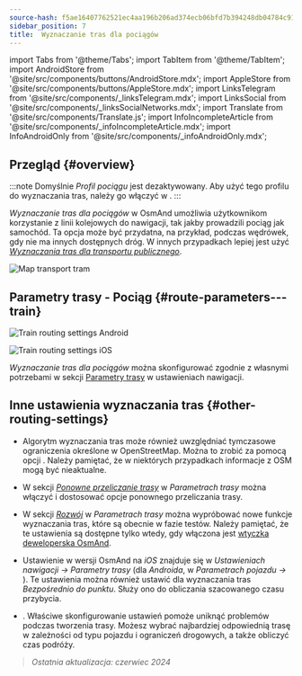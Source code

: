 ```yaml
---
source-hash: f5ae16407762521ec4aa196b206ad374ecb06bfd7b394248db04784c9100bc68
sidebar_position: 7
title:  Wyznaczanie tras dla pociągów
---
```

import Tabs from '@theme/Tabs';
import TabItem from '@theme/TabItem';
import AndroidStore from '@site/src/components/buttons/AndroidStore.mdx';
import AppleStore from '@site/src/components/buttons/AppleStore.mdx';
import LinksTelegram from '@site/src/components/_linksTelegram.mdx';
import LinksSocial from '@site/src/components/_linksSocialNetworks.mdx';
import Translate from '@site/src/components/Translate.js';
import InfoIncompleteArticle from '@site/src/components/_infoIncompleteArticle.mdx';
import InfoAndroidOnly from '@site/src/components/_infoAndroidOnly.mdx';




## Przegląd {#overview}

:::note
Domyślnie *Profil pociągu* jest dezaktywowany. Aby użyć tego profilu do wyznaczania tras, należy go włączyć w *<Translate android="true" ids="shared_string_menu,shared_string_settings,application_profiles"/>*.
:::

*Wyznaczanie tras dla pociągów* w OsmAnd umożliwia użytkownikom korzystanie z linii kolejowych do nawigacji, tak jakby prowadzili pociąg jak samochód. Ta opcja może być przydatna, na przykład, podczas wędrówek, gdy nie ma innych dostępnych dróg. W innych przypadkach lepiej jest użyć *[Wyznaczania tras dla transportu publicznego](./public-transport-navigation.md)*.

![Map transport tram](@site/static/img/navigation/routing/train_routing_overview.png)


## Parametry trasy - Pociąg {#route-parameters---train}

<Tabs groupId="operating-systems">

<TabItem value="android" label="Android">

![Train routing settings Android](@site/static/img/navigation/routing/train_routing_andr.png)

</TabItem>

<TabItem value="ios" label="iOS">

![Train routing settings iOS](@site/static/img/navigation/routing/train_routing_ios.png)

</TabItem>

</Tabs>

*Wyznaczanie tras dla pociągów* można skonfigurować zgodnie z własnymi potrzebami w sekcji [Parametry trasy](../guidance/navigation-settings.md#route-parameters) w ustawieniach nawigacji.


## Inne ustawienia wyznaczania tras {#other-routing-settings}

- Algorytm wyznaczania tras może również uwzględniać tymczasowe ograniczenia określone w OpenStreetMap. Można to zrobić za pomocą opcji *[<Translate android="true" ids="temporary_conditional_routing"/>](../routing/osmand-routing.md#consider-temporary-limitations)*. Należy pamiętać, że w niektórych przypadkach informacje z OSM mogą być nieaktualne.

- W sekcji [*Ponowne przeliczanie trasy*](../../navigation/guidance/navigation-settings.md#recalculate-route) w *Parametrach trasy* można włączyć i dostosować opcje ponownego przeliczania trasy.

- W sekcji [*Rozwój*](../guidance/navigation-settings.md#development-settings) w *Parametrach trasy* można wypróbować nowe funkcje wyznaczania tras, które są obecnie w fazie testów. Należy pamiętać, że te ustawienia są dostępne tylko wtedy, gdy włączona jest [wtyczka deweloperska OsmAnd](../../plugins/development.md).

- Ustawienie *[<Translate ios="true" ids="road_speeds"/>](../guidance/navigation-settings.md#road-speeds)* w wersji OsmAnd na *iOS* znajduje się w *Ustawieniach nawigacji → Parametry trasy* (dla *Androida*, w *Parametrach pojazdu → [<Translate android="true" ids="default_speed_setting_title"/>](../guidance/navigation-settings.md#default-speed--road-speeds)*). Te ustawienia można również ustawić dla wyznaczania tras *Bezpośrednio do punktu*. Służy ono do obliczania szacowanego czasu przybycia.

- *[<Translate ios="true" ids="vehicle_parameters"/>](../guidance/navigation-settings.md#vehicle-parameters)*. Właściwe skonfigurowanie ustawień pomoże uniknąć problemów podczas tworzenia trasy. Możesz wybrać najbardziej odpowiednią trasę w zależności od typu pojazdu i ograniczeń drogowych, a także obliczyć czas podróży.

> *Ostatnia aktualizacja: czerwiec 2024*